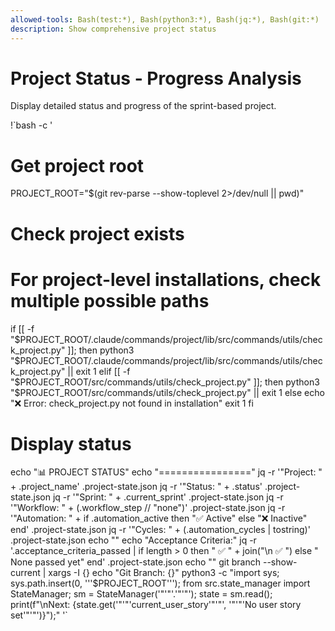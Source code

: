 ```yaml
---
allowed-tools: Bash(test:*), Bash(python3:*), Bash(jq:*), Bash(git:*)
description: Show comprehensive project status
---
```


# Project Status - Progress Analysis

Display detailed status and progress of the sprint-based project.

!`bash -c '
# Get project root
PROJECT_ROOT="$(git rev-parse --show-toplevel 2>/dev/null || pwd)"

# Check project exists
# For project-level installations, check multiple possible paths
if [[ -f "$PROJECT_ROOT/.claude/commands/project/lib/src/commands/utils/check_project.py" ]]; then
    python3 "$PROJECT_ROOT/.claude/commands/project/lib/src/commands/utils/check_project.py" || exit 1
elif [[ -f "$PROJECT_ROOT/src/commands/utils/check_project.py" ]]; then
    python3 "$PROJECT_ROOT/src/commands/utils/check_project.py" || exit 1
else
    echo "❌ Error: check_project.py not found in installation"
    exit 1
fi

# Display status
echo "📊 PROJECT STATUS"
echo "================"
jq -r '"Project: " + .project_name' .project-state.json
jq -r '"Status: " + .status' .project-state.json
jq -r '"Sprint: " + .current_sprint' .project-state.json
jq -r '"Workflow: " + (.workflow_step // "none")' .project-state.json
jq -r '"Automation: " + if .automation_active then "✅ Active" else "❌ Inactive" end' .project-state.json
jq -r '"Cycles: " + (.automation_cycles | tostring)' .project-state.json
echo ""
echo "Acceptance Criteria:"
jq -r '.acceptance_criteria_passed | if length > 0 then "  ✅ " + join("\n  ✅ ") else "  None passed yet" end' .project-state.json
echo ""
git branch --show-current | xargs -I {} echo "Git Branch: {}"
python3 -c "import sys; sys.path.insert(0, '\''$PROJECT_ROOT'\''); from src.state_manager import StateManager; sm = StateManager('"'"'.'"'"'); state = sm.read(); print(f\"\\nNext: {state.get('"'"'current_user_story'"'"', '"'"'No user story set'"'"')}\");"
'`